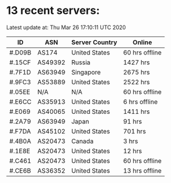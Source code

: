 # 13 recent servers:

Latest update at: Thu Mar 26 17:10:11 UTC 2020

| ID | ASN | Server Country | Online |
| -- | --- | -------------- | ------ |
| #.D09B | AS174 | United States | 60 hrs offline |
| #.15CF | AS49392 | Russia | 1427 hrs |
| #.7F1D | AS63949 | Singapore | 2675 hrs |
| #.9FC3 | AS53889 | United States | 2522 hrs |
| #.05EE | N/A | N/A | 60 hrs offline |
| #.E6CC | AS35913 | United States | 6 hrs offline |
| #.E069 | AS40065 | United States | 1411 hrs |
| #.2A79 | AS63949 | Japan | 91 hrs |
| #.F7DA | AS45102 | United States | 701 hrs |
| #.4B0A | AS20473 | Canada | 3 hrs |
| #.1E8E | AS20473 | United States | 12 hrs |
| #.C461 | AS20473 | United States | 60 hrs offline |
| #.CE6B | AS36352 | United States | 13 hrs offline |

